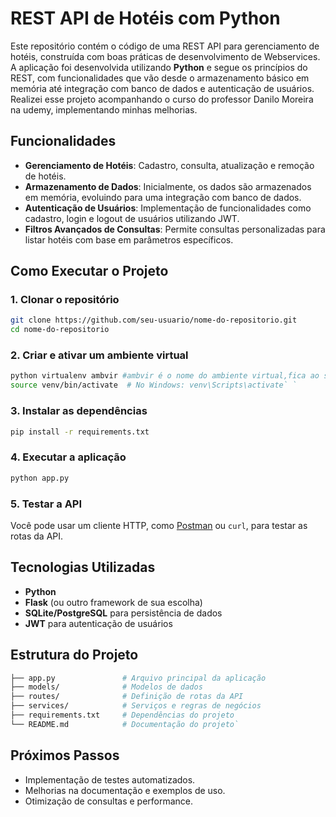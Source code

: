 # REST API de Hotéis com Python

Este repositório contém o código de uma REST API para gerenciamento de hotéis, construída com boas práticas de desenvolvimento de Webservices. A aplicação foi desenvolvida utilizando **Python** e segue os princípios do REST, com funcionalidades que vão desde o armazenamento básico em memória até integração com banco de dados e autenticação de usuários.
Realizei esse projeto acompanhando o curso do professor Danilo Moreira na udemy, implementando minhas melhorias.

## Funcionalidades

- **Gerenciamento de Hotéis**: Cadastro, consulta, atualização e remoção de hotéis.
- **Armazenamento de Dados**: Inicialmente, os dados são armazenados em memória, evoluindo para uma integração com banco de dados.
- **Autenticação de Usuários**: Implementação de funcionalidades como cadastro, login e logout de usuários utilizando JWT.
- **Filtros Avançados de Consultas**: Permite consultas personalizadas para listar hotéis com base em parâmetros específicos.

## Como Executar o Projeto

### 1. Clonar o repositório

```bash
git clone https://github.com/seu-usuario/nome-do-repositorio.git
cd nome-do-repositorio
```

### 2. Criar e ativar um ambiente virtual

```bash
python virtualenv ambvir #ambvir é o nome do ambiente virtual,fica ao seu critério
source venv/bin/activate  # No Windows: venv\Scripts\activate` `
```

### 3. Instalar as dependências

```bash
pip install -r requirements.txt
```

### 4. Executar a aplicação

```bash
python app.py
```

### 5. Testar a API

Você pode usar um cliente HTTP, como [Postman](https://www.postman.com/) ou `curl`, para testar as rotas da API.

## Tecnologias Utilizadas

- **Python**
- **Flask** (ou outro framework de sua escolha)
- **SQLite/PostgreSQL** para persistência de dados
- **JWT** para autenticação de usuários

## Estrutura do Projeto

```bash
├── app.py               # Arquivo principal da aplicação
├── models/              # Modelos de dados
├── routes/              # Definição de rotas da API
├── services/            # Serviços e regras de negócios
├── requirements.txt     # Dependências do projeto
└── README.md            # Documentação do projeto`
```

## Próximos Passos

- Implementação de testes automatizados.
- Melhorias na documentação e exemplos de uso.
- Otimização de consultas e performance.
